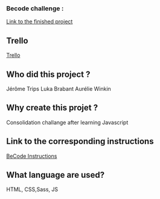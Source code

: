 ### Becode challenge :

[Link to the finished project]()
## **Trello**
[Trello](https://trello.com/b/8UesI0Pg/escapium)
## **Who did this project ?**

Jérôme Trips
Luka Brabant
Aurélie Winkin

## **Why create this projet ?**
Consolidation challange after learning Javascript

## **Link to the corresponding instructions**

[BeCode Instructions](https://github.com/becodeorg/LIE-Hamilton-7/tree/main/01-main-course/01-the-field/06-project)

## **What language are used?**

HTML, CSS,Sass, JS